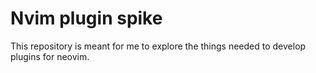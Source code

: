 # Nvim plugin spike

This repository is meant for me to explore the things needed to develop plugins
for neovim.
